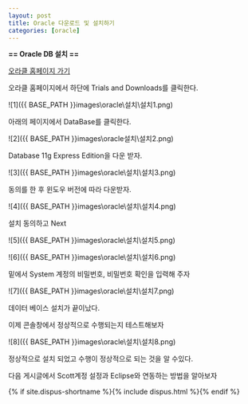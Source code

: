 ```yaml
---
layout: post
title: Oracle 다운로드 및 설치하기
categories: [oracle]
---
```


**== Oracle DB 설치 ==**

<a href="https://www.oracle.com">오라클 홈페이지 가기</a><br>

오라클 홈페이지에서 하단에 Trials and Downloads를 클릭한다.<br>

![1]({{ BASE_PATH }}images\oracle\설치\설치1.png)<br>

아래의 페이지에서 DataBase를 클릭한다.<br>

![2]({{ BASE_PATH }}images\oracle설치\\설치2.png)<br>

Database 11g Express Edition을 다운 받자.<br>

![3]({{ BASE_PATH }}images\oracle\설치\설치3.png)<br>

동의를 한 후 윈도우 버전에 따라 다운받자.<br>

![4]({{ BASE_PATH }}images\oracle\설치\설치4.png)<br>

설치 동의하고 Next<br>

![5]({{ BASE_PATH }}images\oracle\설치\설치5.png)<br>

![6]({{ BASE_PATH }}images\oracle\설치\설치6.png)<br>

 밑에서 System 계정의 비밀번호, 비밀번호 확인을 입력해 주자<br>

![7]({{ BASE_PATH }}images\oracle\설치\설치7.png)<br>

데이터 베이스 설치가 끝이났다.<br>

이제 콘솔창에서 정상적으로 수행되는지 테스트해보자<br>

![8]({{ BASE_PATH }}images\oracle\설치\설치8.png)<br>

정상적으로 설치 되었고 수행이 정상적으로 되는 것을 알 수있다.<br>

다음 게시글에서 Scott계정 설정과 Eclipse와 연동하는 방법을 알아보자<br>

{% if site.dispus-shortname %}{% include dispus.html %}{% endif %}


